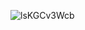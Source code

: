 
![lsKGCv3Wcb](https://user-images.githubusercontent.com/74971931/151248559-a7363134-1918-46e3-b1fd-8754984bc131.gif)
